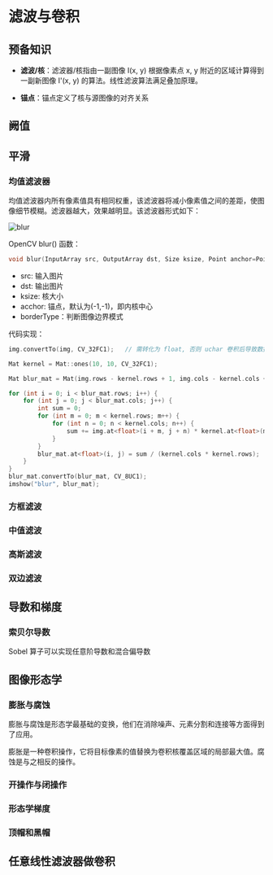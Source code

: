 # 滤波与卷积

## 预备知识

* **滤波/核**：滤波器/核指由一副图像 I(x, y) 根据像素点 x, y 附近的区域计算得到一副新图像 I'(x, y) 的算法。线性滤波算法满足叠加原理。

* **锚点**：锚点定义了核与源图像的对齐关系

## 阙值

## 平滑

### 均值滤波器

均值滤波器内所有像素值具有相同权重，该滤波器将减小像素值之间的差距，使图像细节模糊。滤波器越大，效果越明显。该滤波器形式如下：

![blur]()

OpenCV blur() 函数：

```cpp
void blur(InputArray src, OutputArray dst, Size ksize, Point anchor=Point(-1,-1), int borderType=BORDER_DEFAULT )
```

* src: 输入图片
* dst: 输出图片
* ksize: 核大小
* acchor: 锚点，默认为(-1,-1)，即内核中心
* borderType：判断图像边界模式

代码实现：

```cpp
img.convertTo(img, CV_32FC1);   // 需转化为 float, 否则 uchar 卷积后导致数据溢出，高光处产生错误

Mat kernel = Mat::ones(10, 10, CV_32FC1);

Mat blur_mat = Mat(img.rows - kernel.rows + 1, img.cols - kernel.cols + 1, CV_32FC1);

for (int i = 0; i < blur_mat.rows; i++) {
    for (int j = 0; j < blur_mat.cols; j++) {
        int sum = 0;
        for (int m = 0; m < kernel.rows; m++) {
            for (int n = 0; n < kernel.cols; n++) {
                sum += img.at<float>(i + m, j + n) * kernel.at<float>(m, n);
            }
        } 
        blur_mat.at<float>(i, j) = sum / (kernel.cols * kernel.rows);
    }
}
blur_mat.convertTo(blur_mat, CV_8UC1);
imshow("blur", blur_mat);
```

### 方框滤波

### 中值滤波


### 高斯滤波

### 双边滤波

## 导数和梯度

### 索贝尔导数

Sobel 算子可以实现任意阶导数和混合偏导数

## 图像形态学

### 膨胀与腐蚀

膨胀与腐蚀是形态学最基础的变换，他们在消除噪声、元素分割和连接等方面得到了应用。

膨胀是一种卷积操作，它将目标像素的值替换为卷积核覆盖区域的局部最大值。腐蚀是与之相反的操作。

### 开操作与闭操作

### 形态学梯度

### 顶帽和黑帽

## 任意线性滤波器做卷积